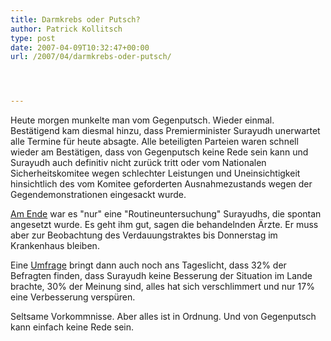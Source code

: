 ```yaml
---
title: Darmkrebs oder Putsch?
author: Patrick Kollitsch
type: post
date: 2007-04-09T10:32:47+00:00
url: /2007/04/darmkrebs-oder-putsch/




---
```

Heute morgen munkelte man vom Gegenputsch. Wieder einmal. Bestätigend kam diesmal hinzu, dass Premierminister Surayudh unerwartet alle Termine für heute absagte. Alle beteiligten Parteien waren schnell wieder am Bestätigen, dass von Gegenputsch keine Rede sein kann und Surayudh auch definitiv nicht zurück tritt oder vom Nationalen Sicherheitskomitee wegen schlechter Leistungen und Uneinsichtigkeit hinsichtlich des vom Komitee geforderten Ausnahmezustands wegen der Gegendemonstrationen eingesackt wurde.

[Am Ende][1] war es "nur" eine "Routineuntersuchung" Surayudhs, die spontan angesetzt wurde. Es geht ihm gut, sagen die behandelnden Ärzte. Er muss aber zur Beobachtung des Verdauungstraktes bis Donnerstag im Krankenhaus bleiben.

Eine [Umfrage][2] bringt dann auch noch ans Tageslicht, dass 32% der Befragten finden, dass Surayudh keine Besserung der Situation im Lande brachte, 30% der Meinung sind, alles hat sich verschlimmert und nur 17% eine Verbesserung verspüren.

Seltsame Vorkommnisse. Aber alles ist in Ordnung. Und von Gegenputsch kann einfach keine Rede sein.

 [1]: http://www.nationmultimedia.com/breakingnews/read.php?newsid=30031471
 [2]: http://www.bangkokpost.com/breaking_news/breakingnews.php?id=117976
